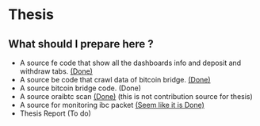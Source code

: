 # Thesis

## What should I prepare here ?
- A source fe code that show all the dashboards info and deposit and withdraw tabs. [(Done)](https://client.perfogic.store)
- A source be code that crawl data of bitcoin bridge. [(Done)](https://api.perfogic.store)
- A source bitcoin bridge code. (Done)
- A source oraibtc scan [(Done)](https://scan.perfogic.store) (this is not contribution source for thesis) 
- A source for monitoring ibc packet [(Seem like it is Done)](https://grafana.perfogic.store)
- Thesis Report (To do)
